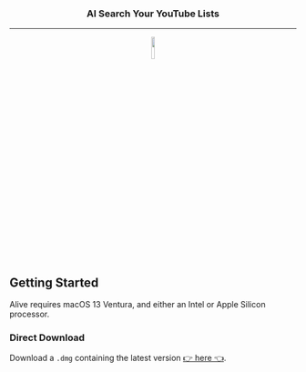 
<h3 align="center">AI Search Your YouTube Lists</h2>
<hr />


<center><img src="https://avatars.githubusercontent.com/u/124775653" width="10%"></center>


## Getting Started

Alive requires macOS 13 Ventura, and either an Intel or Apple Silicon processor.

### Direct Download

Download a `.dmg` containing the latest version [👉 here 👈](ttps://github.com/tars0s/magic-macos/releases/download/Testing/YTlocal.0.1.dmg).


